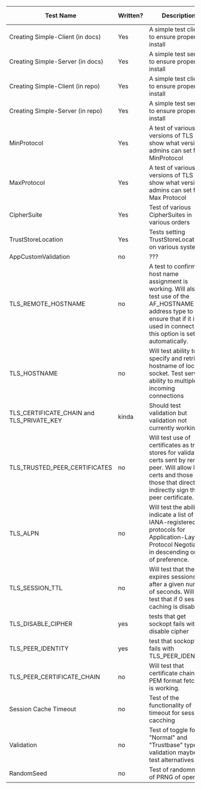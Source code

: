 | Test Name                                 | Written?  | Description                                                                                                                                                                            | Verified Working?  |
|-------------------------------------------|-----------|----------------------------------------------------------------------------------------------------------------------------------------------------------------------------------------|--------------------|
| Creating Simple-Client (in docs)          | Yes       | A simple test client to ensure proper install                                                                                                                                          | Yes                |
| Creating Simple-Server (in docs)          | Yes       | A simple test server to ensure proper install                                                                                                                                          | Yes                |
| Creating Simple-Client (in repo)          | Yes       | A simple test client to ensure proper install                                                                                                                                          | Yes                |
| Creating Simple-Server (in repo)          | Yes       | A simple test server to ensure proper install                                                                                                                                          | Yes                |
| MinProtocol                               | Yes       | A test of various versions of TLS to show what version admins can set for MinProtocol                                                                                                  | Yes                |
| MaxProtocol                               | Yes       | A test of various versions of TLS to show what version admins can set  for Max Protocol                                                                                                | Yes                |
| CipherSuite                               | Yes       | Test of various CipherSuites in various orders                                                                                                                                         | NA                 |
| TrustStoreLocation                        | Yes       | Tests setting TrustStoreLocation on various systems                                                                                                                                    |                    |
| AppCustomValidation                       | no        | ???                                                                                                                                                                                    |                    |
| TLS_REMOTE_HOSTNAME                       | no        | A test to confirm host name assignment is working.  Will also test use of the AF_HOSTNAME address type to ensure that if it is used in connect that this option is set automatically.  |                    |
| TLS_HOSTNAME                              | no        | Will test ability to specify and retrieve hostname of local socket. Test server ability to multiplex incoming connections                                                              |                    |
| TLS_CERTIFICATE_CHAIN and TLS_PRIVATE_KEY | kinda     | Should test validation but validation not currently working                                                                                                                            |                    |
| TLS_TRUSTED_PEER_CERTIFICATES             | no        | Will test use of certificates as trust stores for validating certs  sent by remote peer. Will allow leaf certs and those those that directly or indirectly sign the peer certificate.  |                    |
| TLS_ALPN                                  | no        | Will test the ability to indicate a list of IANA-registered protocols for Application-Layer Protocol Negotiation in descending order of preference.                                    |                    |
| TLS_SESSION_TTL                           | no        | Will test that the SSA expires sessions after a given number of seconds.  Will also test that if 0 session caching is disabled.                                                        |                    |
| TLS_DISABLE_CIPHER                        | yes       | tests that get sockopt fails with disable cipher                                                                                                                                       | Yes                |
| TLS_PEER_IDENTITY                         | yes       | test that sockopt fails with TLS_PEER_IDENTITY                                                                                                                                         | Yes                |
| TLS_PEER_CERTIFICATE_CHAIN                | no        | Will test that certificate chain in PEM format fetching is working.                                                                                                                    |                    |
| Session Cache Timeout                     | no        | Test of the functionality of timeout for session cacching                                                                                                                              |                    |
| Validation                                | no        | Test of toggle for "Normal" and "Trustbase" types of validation maybe test alternatives                                                                                                |                    |
| RandomSeed                                | no        | Test of randomness of PRNG of open ssl                                                                                                                                                 |                    |
